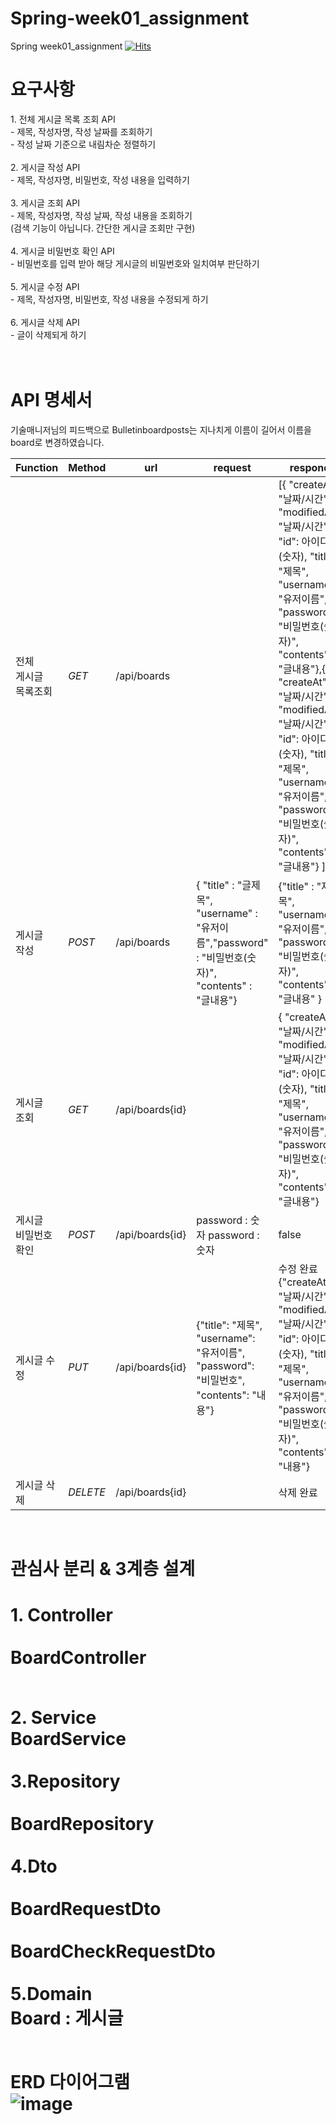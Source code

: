 # Spring-week01_assignment
Spring week01_assignment
 [![Hits](https://hits.seeyoufarm.com/api/count/incr/badge.svg?url=https://github.com/BaekDoosan-maker/Doosan.git)](https://hits.seeyoufarm.com)      
<h1>요구사항</h1>
1. 전체 게시글 목록 조회 API <br>
- 제목, 작성자명, 작성 날짜를 조회하기  <br>
- 작성 날짜 기준으로 내림차순 정렬하기   <br>
<br>
2. 게시글 작성 API<br>
- 제목, 작성자명, 비밀번호, 작성 내용을 입력하기  <br>
<br>
3. 게시글 조회 API<br>
- 제목, 작성자명, 작성 날짜, 작성 내용을 조회하기   <br>
 (검색 기능이 아닙니다. 간단한 게시글 조회만 구현)  <br>
 <br>
4. 게시글 비밀번호 확인 API <br>
- 비밀번호를 입력 받아 해당 게시글의 비밀번호와 일치여부 판단하기  <br>
<br>
5. 게시글 수정 API<br>
- 제목, 작성자명, 비밀번호, 작성 내용을 수정되게 하기  <br>
<br>
6. 게시글 삭제 API<br>
- 글이 삭제되게 하기  <br>
<br>
<br>
 <h1>API 명세서</h1> 기술매니저님의 피드백으로 Bulletinboardposts는 지나치게 이름이 길어서 이름을 board로 변경하였습니다.

|Function|Method|url|request|respond|
|---|---|---|---|---|
|전체<br> 게시글<br> 목록조회|*GET*|/api/boards||[{ "createAt": "날짜/시간", "modifiedAt": "날짜/시간", "id": 아이디(숫자), "title": "제목", "username": "유저이름", "password": "비밀번호(숫자)", "contents": "글내용"},{ "createAt": "날짜/시간", "modifiedAt": "날짜/시간", "id": 아이디(숫자), "title": "제목", "username": "유저이름", "password": "비밀번호(숫자)", "contents": "글내용"} ]|
|게시글<br>  작성|*POST*|/api/boards |{ "title" : "글제목", "username" : "유저이름","password" : "비밀번호(숫자)", "contents" : "글내용"}  |{"title" : "제목", "username" : "유저이름", "password" : "비밀번호(숫자)", "contents" : "글내용" } |
|게시글<br>  조회|*GET*|/api/boards{id}||{ "createAt": "날짜/시간", "modifiedAt": "날짜/시간", "id": 아이디(숫자), "title": "제목", "username": "유저이름", "password": "비밀번호(숫자)", "contents": "글내용"}|
|게시글<br>  비밀번호<br>  확인|*POST*|/api/boards{id}|password : 숫자 password : 숫자|false|
|게시글 수정|*PUT*|/api/boards{id}|{"title": "제목", "username": "유저이름", "password": "비밀번호", "contents": "내용"}|수정 완료 {"createAt": "날짜/시간", "modifiedAt": "날짜/시간", "id": 아이디(숫자), "title": "제목", "username": "유저이름", "password": "비밀번호(숫자)", "contents": "내용"}|
|게시글 삭제|*DELETE*|/api/boards{id}||삭제 완료| <br>
 <br> 
 
 <h1>관심사 분리 & 3계층 설계 <h1>
1. Controller <br>
<br>BoardController

<br>2. Service <br>
BoardService
<br>
<br>3.Repository<br>
<br>BoardRepository  <br>
 <br>4.Dto<br>
<br>BoardRequestDto  <br>
<br>BoardCheckRequestDto <br>
 <br>5.Domain <br>
 Board : 게시글 <br>
 
 <br>  ERD 다이어그램 <br>
![image](https://user-images.githubusercontent.com/57098232/194226107-f91b2d76-8c53-4883-b0a0-aaf3dda19940.png)
